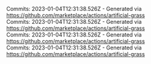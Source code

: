 Commits: 2023-01-04T12:31:38.526Z - Generated via https://github.com/marketplace/actions/artificial-grass
<br>
Commits: 2023-01-04T12:31:38.526Z - Generated via https://github.com/marketplace/actions/artificial-grass
<br>
Commits: 2023-01-04T12:31:38.526Z - Generated via https://github.com/marketplace/actions/artificial-grass
<br>
Commits: 2023-01-04T12:31:38.526Z - Generated via https://github.com/marketplace/actions/artificial-grass
<br>
